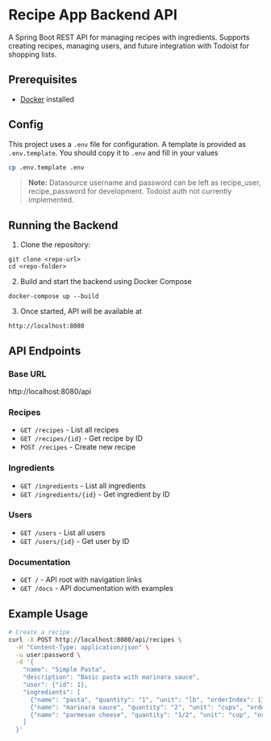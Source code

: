 
# Recipe App Backend API

A Spring Boot REST API for managing recipes with ingredients. Supports creating recipes, managing users, and future integration with Todoist for shopping lists.

## Prerequisites
- [Docker](https://www.docker.com/get-started) installed

## Config
This project uses a `.env` file for configuration. A template is provided as `.env.template`. You should copy it to `.env` and fill in your values
```bash
cp .env.template .env
```
>**Note:** Datasource username and password can be left as recipe_user, recipe_password for development. Todoist auth not currently implemented.

## Running the Backend
1. Clone the repository:
```
git clone <repo-url>
cd <repo-folder>
```
2. Build and start the backend using Docker Compose
```
docker-compose up --build
```
3. Once started, API will be available at 
```
http://localhost:8080
```

## API Endpoints
### Base URL
http://localhost:8080/api

### Recipes
- `GET /recipes` - List all recipes
- `GET /recipes/{id}` - Get recipe by ID  
- `POST /recipes` - Create new recipe

### Ingredients
- `GET /ingredients` - List all ingredients
- `GET /ingredients/{id}` - Get ingredient by ID

### Users
- `GET /users` - List all users
- `GET /users/{id}` - Get user by ID

### Documentation
- `GET /` - API root with navigation links
- `GET /docs` - API documentation with examples

## Example Usage
```bash
# Create a recipe
curl -X POST http://localhost:8080/api/recipes \
  -H "Content-Type: application/json" \
  -u user:password \
  -d '{
    "name": "Simple Pasta",
    "description": "Basic pasta with marinara sauce",
    "user": {"id": 1},
    "ingredients": [
      {"name": "pasta", "quantity": "1", "unit": "lb", "orderIndex": 1},
      {"name": "marinara sauce", "quantity": "2", "unit": "cups", "orderIndex": 2},
      {"name": "parmesan cheese", "quantity": "1/2", "unit": "cup", "orderIndex": 3}
    ]
  }'
```

